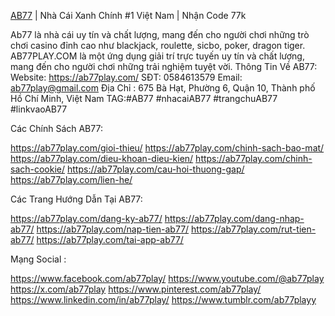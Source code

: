 [AB77](https://ab77play.com/) | Nhà Cái Xanh Chính #1 Việt Nam | Nhận Code 77k

Ab77 là nhà cái uy tín và chất lượng, mang đến cho người chơi những trò chơi casino đỉnh cao như blackjack, roulette, sicbo, poker, dragon tiger.
AB77PLAY.COM là một ứng dụng giải trí trực tuyến uy tín và chất lượng, mang đến cho người chơi những trải nghiệm tuyệt vời.
Thông Tin Về AB77:
Website: https://ab77play.com/
SĐT: 0584613579
Email: ab77play@gmail.com
Địa Chỉ : 675 Bà Hạt, Phường 6, Quận 10, Thành phố Hồ Chí Minh, Việt Nam
TAG:#AB77 #nhacaiAB77 #trangchuAB77 #linkvaoAB77

Các Chính Sách AB77:

https://ab77play.com/gioi-thieu/
https://ab77play.com/chinh-sach-bao-mat/
https://ab77play.com/dieu-khoan-dieu-kien/
https://ab77play.com/chinh-sach-cookie/
https://ab77play.com/cau-hoi-thuong-gap/
https://ab77play.com/lien-he/

Các Trang Hướng Dẫn Tại AB77:

https://ab77play.com/dang-ky-ab77/
https://ab77play.com/dang-nhap-ab77/
https://ab77play.com/nap-tien-ab77/
https://ab77play.com/rut-tien-ab77/
https://ab77play.com/tai-app-ab77/

Mạng Social :

https://www.facebook.com/ab77play/
https://www.youtube.com/@ab77play
https://x.com/ab77play
https://www.pinterest.com/ab77play/
https://www.linkedin.com/in/ab77play/
https://www.tumblr.com/ab77playy